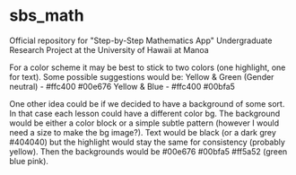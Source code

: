 # sbs_math
Official repository for "Step-by-Step Mathematics App" Undergraduate Research Project at the University of Hawaii at Manoa

For a color scheme it may be best to stick to two colors (one highlight, one for text). 
Some possible suggestions would be:
Yellow & Green (Gender neutral) - #ffc400 #00e676
Yellow & Blue - #ffc400 #00bfa5

One other idea could be if we decided to have a background of some sort. In that case each lesson could have a different color bg.
The background would be either a color block or a simple subtle pattern (however I would need a size to make the bg image?).
Text would be black (or a dark grey #404040) but the highlight would stay the same for consistency (probably yellow).
Then the backgrounds would be #00e676 #00bfa5 #ff5a52 (green blue pink).
